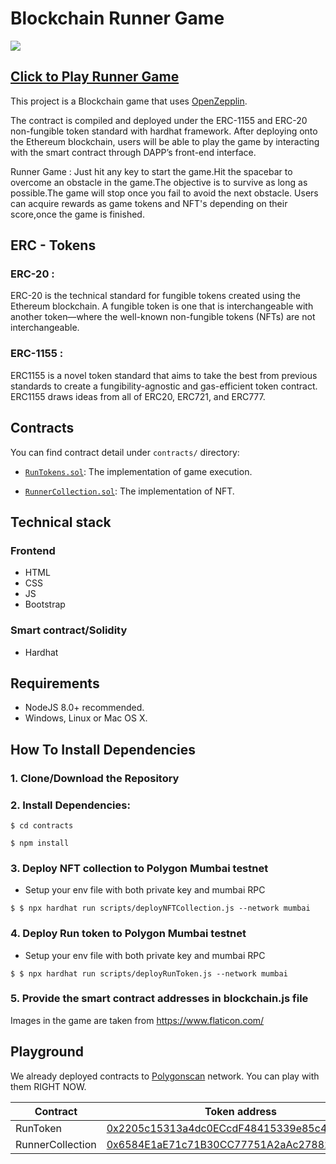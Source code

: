 # Blockchain Runner Game
![](https://github.com/sejalxz/runner-game/blob/main/runner-game.gif)

## [Click to Play Runner Game](https://sejalxz.github.io/runner-game/)

This project is a Blockchain game that uses [OpenZepplin](https://github.com/OpenZeppelin/openzeppelin-solidity).

The contract is compiled and deployed under the ERC-1155 and ERC-20 non-fungible token standard with hardhat framework. After deploying onto the Ethereum blockchain, users will be able to play the game by interacting with the smart contract through DAPP’s front-end interface.

Runner Game :
Just hit any key to start the game.Hit the spacebar to overcome an obstacle in the game.The objective is to survive as long as possible.The game will stop once you fail to avoid the next obstacle.
Users can acquire rewards as game tokens and NFT's depending on their score,once the game is finished.


## ERC - Tokens
### ERC-20 : 
ERC-20 is the technical standard for fungible tokens created using the Ethereum blockchain. A fungible token is one that is interchangeable with another token—where the well-known non-fungible tokens (NFTs) are not interchangeable.

### ERC-1155 : 
ERC1155 is a novel token standard that aims to take the best from previous standards to create a fungibility-agnostic and gas-efficient token contract. ERC1155 draws ideas from all of ERC20, ERC721, and ERC777.


## Contracts
You can find contract detail under `contracts/` directory:
- [`RunTokens.sol`](./contracts/RunTokens.sol):
    The implementation of game execution.

- [`RunnerCollection.sol`](./contracts/CryptoHerosToken.sol):
    The implementation of NFT.

## Technical stack

### Frontend
- HTML
- CSS
- JS
- Bootstrap

### Smart contract/Solidity
- Hardhat

## Requirements

* NodeJS 8.0+ recommended.
* Windows, Linux or Mac OS X.

## How To Install Dependencies

### 1. Clone/Download the Repository

### 2. Install Dependencies:
```
$ cd contracts
```
```
$ npm install
```

### 3. Deploy NFT collection to Polygon Mumbai testnet
- Setup your env file with both private key and mumbai RPC 
```
$ $ npx hardhat run scripts/deployNFTCollection.js --network mumbai
```

### 4. Deploy Run token to Polygon Mumbai testnet
- Setup your env file with both private key and mumbai RPC 
```
$ $ npx hardhat run scripts/deployRunToken.js --network mumbai
```

### 5. Provide the smart contract addresses in blockchain.js file

Images in the game are taken from https://www.flaticon.com/

## Playground

We already deployed contracts to [Polygonscan](https://mumbai.polygonscan.com/) network. You can play with them RIGHT NOW.

| Contract         | Token address | Transaction hash
|------------------|---------------|---------------------
| RunToken         | [0x2205c15313a4dc0ECcdF48415339e85c4d254998](https://mumbai.polygonscan.com/address/0x2205c15313a4dc0ECcdF48415339e85c4d254998) | [0x50e82eb3653412740cad6f41c34a8b5e23b8f20b9f9fb44a86e4f5f124d52d7b](https://mumbai.polygonscan.com/tx/0x50e82eb3653412740cad6f41c34a8b5e23b8f20b9f9fb44a86e4f5f124d52d7b)
| RunnerCollection | [0x6584E1aE71c71B30CC77751A2aAc2788297c39dB](https://mumbai.polygonscan.com/address/0x6584E1aE71c71B30CC77751A2aAc2788297c39dB) | [0x181372dba66a70ff1bd6016ebd7a6057178ffad781f7f10f081755130a39d755](https://mumbai.polygonscan.com/tx/0x181372dba66a70ff1bd6016ebd7a6057178ffad781f7f10f081755130a39d755)




